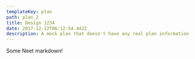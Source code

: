 ```yaml
---
templateKey: plan
path: plan_2
title: Design 1234
date: 2017-12-12T06:12:54.442Z
description: A mock plan that doesn't have any real plan information
---
```

Some Neet markdown!
